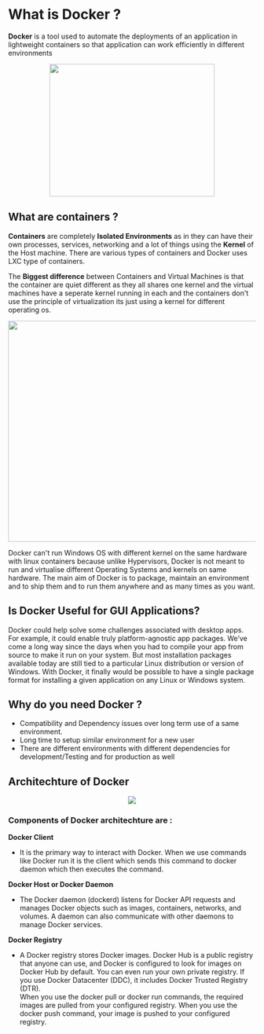 # What is Docker ?

**Docker** is a tool used to automate the deployments of an application in lightweight containers so that application can work efficiently in different environments 

<p align='center'>
	<img width="336" height="270" src="https://github.com/priyansh19/Fun-With-Docker/blob/master/Images/geektechstuff_docker.png">
</p>

## What are containers ?

**Containers** are completely **Isolated Environments** as in they can have their own processes, services, networking and a lot of things using the **Kernel** of the Host machine. There are various types of containers and Docker uses LXC type of containers.

The **Biggest difference** between Containers and Virtual Machines is that the container are quiet different as they all shares one kernel and the virtual machines have a seperate kernel running in each and the containers don't use the principle of virtualization its just using a kernel for different operating os.

<p align='center'>
	<img width="900" height="450" src='https://github.com/priyansh19/Fun-With-Docker/blob/master/Images/Containers_vs_images.png'>
</p>

Docker can't run Windows OS with different kernel on the same hardware with linux containers because unlike Hypervisors, Docker is not meant to run and virtualise different Operating Systems and kernels on same hardware. The main aim of Docker is to package, maintain an environment and to ship them and to run them anywhere and as many times as you want.

## Is Docker Useful for GUI Applications?

Docker could help solve some challenges associated with desktop apps. For example, it could enable truly platform-agnostic app packages. We’ve come a long way since the days when you had to compile your app from source to make it run on your system. But most installation packages available today are still tied to a particular Linux distribution or version of Windows. With Docker, it finally would be possible to have a single package format for installing a given application on any Linux or Windows system.

## Why do you need Docker ? 

* Compatibility and Dependency issues over long term use of a same environment.
* Long time to setup similar environment for a new user
* There are different environments with different dependencies for development/Testing and for production as well 

## Architechture of Docker

<p align='center'>
	<img src="https://github.com/priyansh19/Fun-With-Docker/blob/master/Images/architechture.webp">
</p>

### Components of Docker architechture are :

**Docker Client**

- It is the primary way to interact with Docker. When we use commands like Docker run it is the client which sends this command to docker daemon which then executes the command.

**Docker Host or Docker Daemon**

- The Docker daemon (dockerd) listens for Docker API requests and manages Docker objects such as images, containers, networks, and volumes. A daemon can also communicate with other daemons to manage Docker services.

**Docker Registry**

- A Docker registry stores Docker images. Docker Hub is a public registry that anyone can use, and Docker is configured to look for images on Docker Hub by default. You can even run your own private registry. If you use Docker Datacenter (DDC), it includes Docker Trusted Registry (DTR).</br>
When you use the docker pull or docker run commands, the required images are pulled from your configured registry. When you use the docker push command, your image is pushed to your configured registry.



